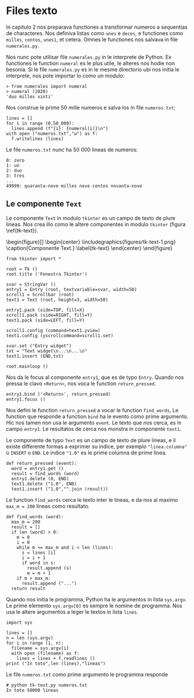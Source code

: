 # Files texto

In capitulo 2 nos preparava functiones a transformar numeros a sequentias de characteres. Nos definiva listas como `unes` e `deces`, e functiones como `milles`, `centos`, `unes1`, et cetera. Omnes le functiones nos salvava in file `numerales.py`.

Nos nunc pote utilisar file `numerales.py` in le interprete de Python. Ex functiones le function `numeral` es le plus utile, le alteres nos hodie non besonia. Si le file `numerales.py` es in le mesme directorio ubi nos initia le interprete, nos pote importar lo como un modulo:

```
> from numerales import numeral
> numeral (2020)
'duo milles vinti'
```

Nos construe le prime 50 mille numeros e salva los in file `numeros.txt`:

```
lines = []
for i in range (0,50_000):
  lines.append (f"{i}: {numeral(i)}\n")
with open ("numeros.txt","w") as f:
  f.writelines (lines)
```

Le file `numeros.txt` nunc ha 50 000 lineas de numeros:

```
0: zero
1: un
2: duo
3: tres
...
49999: quaranta-nove milles nove centos novanta-nove
```

## Le componente `Text`

Le componente `Text` in modulo `tkinter` es un campo de texto de plure lineas. Nos crea illo como le altere componentes in modulo `tkinter` (figura \ref{tk-text}).

\begin{figure}[]
\begin{center}
\includegraphics{figures/tk-text-1.png}
\caption{Componente Text.}
\label{tk-text}
\end{center}
\end{figure}


```
from tkinter import *

root = Tk ()
root.title ('Fenestra Tkinter')

svar = StringVar ()
entry1 = Entry (root, textvariable=svar, width=50)
scroll1 = Scrollbar (root)
text1 = Text (root, height=3, width=50)

entry1.pack (side=TOP, fill=X)
scroll1.pack (side=RIGHT, fill=Y)
text1.pack (side=LEFT, fill=Y)

scroll1.config (command=text1.yview)
text1.config (yscrollcommand=scroll1.set)

svar.set ("Entry widget")
txt = "Text widget\n...\n...\n"
text1.insert (END,txt)

root.mainloop ()
```

Nos da le focus al componente `entry1`, que es de typo `Entry`. Quando nos pressa le clavo `<Return>`, nos voca le function `return_pressed`.

```
entry1.bind ('<Return>', return_pressed)
entry1.focus ()
```

Nos defini le function `return_pressed` a vocar le function `find_words`, Le function que responde a function `bind` ha le evento como prime argumento. Hic nos tamen non usa le argumento `event`. Le texto que nos cerca, es in campo `entry1`. Le resultatos de cerca nos monstra in componente `text1`.

Le componente de typo `Text` es un campo de texto de plure lineas, e il existe differente formas a exprimer su indice, per exemplo `"linea.columna"` o `INSERT` o `END`. Le indice `"1.0"` es le prime columna de prime linea.

```
def return_pressed (event):
  word = entry1.get ()
  result = find_words (word)
  entry1.delete (0, END)
  text1.delete ("1.0", END)
  text1.insert ("1.0","".join (result))
```

Le function `find_words` cerca le texto inter le lineas, e da nos al maximo `max_m = 200` lineas como resultato. 

```
def find_words (word):
  max_m = 200
  result = []
  if len (word) > 0:
    m = 0
    i = 0
    while m <= max_m and i < len (lines):
      s = lines [i]
      i = i + 1
      if word in s:
        result.append (s)
        m = m + 1
    if m > max_m: 
      result.append ("...")
  return result
```

Quando nos initia le programma, Python ha le argumentos in lista `sys.argv`. Le prime elemento `sys.argv[0]` es sempre le nomine de programma. Nos usa le altere argumentos a leger le textos in lista `lines`.

```
import sys

lines = []
n = len (sys.argv)
for i in range (1, n):
  filename = sys.argv[i]
  with open (filename) as f:
    lines = lines + f.readlines ()
print ("In toto",len (lines),"lineas")
```

Le file `numeros.txt` como prime argumento le programma responde

```
# python tk-text.py numeros.txt
In toto 50000 lineas
```


